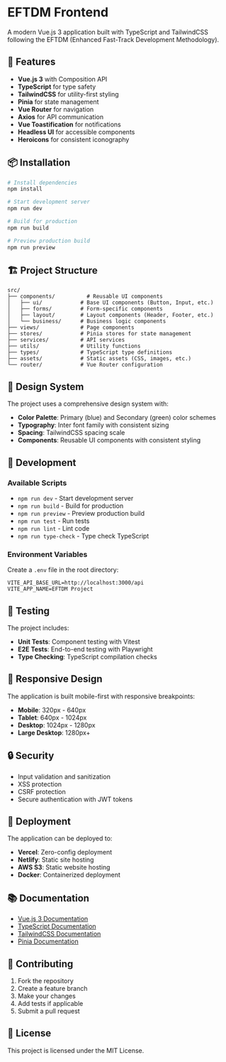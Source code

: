 # EFTDM Frontend

A modern Vue.js 3 application built with TypeScript and TailwindCSS following the EFTDM (Enhanced Fast-Track Development Methodology).

## 🚀 Features

- **Vue.js 3** with Composition API
- **TypeScript** for type safety
- **TailwindCSS** for utility-first styling
- **Pinia** for state management
- **Vue Router** for navigation
- **Axios** for API communication
- **Vue Toastification** for notifications
- **Headless UI** for accessible components
- **Heroicons** for consistent iconography

## 📦 Installation

```bash
# Install dependencies
npm install

# Start development server
npm run dev

# Build for production
npm run build

# Preview production build
npm run preview
```

## 🏗️ Project Structure

```
src/
├── components/          # Reusable UI components
│   ├── ui/            # Base UI components (Button, Input, etc.)
│   ├── forms/         # Form-specific components
│   ├── layout/        # Layout components (Header, Footer, etc.)
│   └── business/      # Business logic components
├── views/             # Page components
├── stores/            # Pinia stores for state management
├── services/          # API services
├── utils/             # Utility functions
├── types/             # TypeScript type definitions
├── assets/            # Static assets (CSS, images, etc.)
└── router/            # Vue Router configuration
```

## 🎨 Design System

The project uses a comprehensive design system with:

- **Color Palette**: Primary (blue) and Secondary (green) color schemes
- **Typography**: Inter font family with consistent sizing
- **Spacing**: TailwindCSS spacing scale
- **Components**: Reusable UI components with consistent styling

## 🔧 Development

### Available Scripts

- `npm run dev` - Start development server
- `npm run build` - Build for production
- `npm run preview` - Preview production build
- `npm run test` - Run tests
- `npm run lint` - Lint code
- `npm run type-check` - Type check TypeScript

### Environment Variables

Create a `.env` file in the root directory:

```env
VITE_API_BASE_URL=http://localhost:3000/api
VITE_APP_NAME=EFTDM Project
```

## 🧪 Testing

The project includes:

- **Unit Tests**: Component testing with Vitest
- **E2E Tests**: End-to-end testing with Playwright
- **Type Checking**: TypeScript compilation checks

## 📱 Responsive Design

The application is built mobile-first with responsive breakpoints:

- **Mobile**: 320px - 640px
- **Tablet**: 640px - 1024px
- **Desktop**: 1024px - 1280px
- **Large Desktop**: 1280px+

## 🔒 Security

- Input validation and sanitization
- XSS protection
- CSRF protection
- Secure authentication with JWT tokens

## 🚀 Deployment

The application can be deployed to:

- **Vercel**: Zero-config deployment
- **Netlify**: Static site hosting
- **AWS S3**: Static website hosting
- **Docker**: Containerized deployment

## 📚 Documentation

- [Vue.js 3 Documentation](https://vuejs.org/)
- [TypeScript Documentation](https://www.typescriptlang.org/)
- [TailwindCSS Documentation](https://tailwindcss.com/)
- [Pinia Documentation](https://pinia.vuejs.org/)

## 🤝 Contributing

1. Fork the repository
2. Create a feature branch
3. Make your changes
4. Add tests if applicable
5. Submit a pull request

## 📄 License

This project is licensed under the MIT License.
